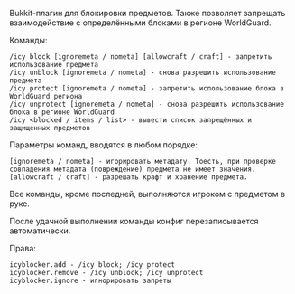 Bukkit-плагин для блокировки предметов. Также позволяет запрещать взаимодействие с определёнными блоками в регионе WorldGuard.


Команды:

    /icy block [ignoremeta / nometa] [allowcraft / craft] - запретить использование предмета  
    /icy unblock [ignoremeta / nometa] - снова разрешить использование предмета    
    /icy protect [ignoremeta / nometa] - запретить использование блока в WorldGuard региона  
    /icy unprotect [ignoremeta / nometa] - снова разрешить использование блока в регионе WorldGuard 
    /icy <blocked / items / list> - вывести список запрещённых и защищенных предметов  
    
Параметры команд, вводятся в любом порядке:

    [ignoremeta / nometa] - игорировать метадату. Тоесть, при проверке совпадения метадата (повреждение) предмета не имеет значения.
    [allowcraft / craft] - разрешать крафт и хранение предмета.
    
Все команды, кроме последней, выполняются игроком с предметом в руке.

После удачной выполнении команды конфиг перезаписывается автоматически.

Права:

    icyblocker.add - /icy block; /icy protect
    icyblocker.remove - /icy unblock; /icy unprotect
    icyblocker.ignore - игнорировать запреты
